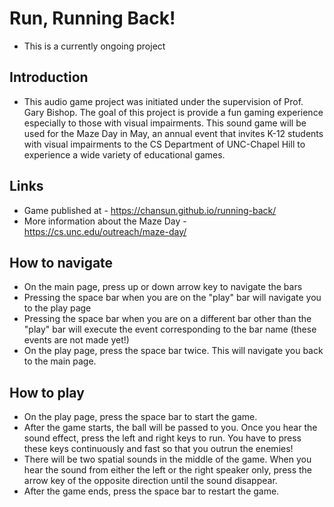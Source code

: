# Run, Running Back!
  * This is a currently ongoing project

## Introduction
  * This audio game project was initiated under the supervision of Prof. Gary Bishop. The goal of this project is provide a fun gaming experience especially to those with visual impairments. This sound game will be used for the Maze Day in May, an annual event that invites K-12 students with visual impairments to the CS Department of UNC-Chapel Hill to experience a wide variety of educational games.

## Links
  * Game published at - https://chansun.github.io/running-back/
  * More information about the Maze Day - https://cs.unc.edu/outreach/maze-day/

## How to navigate
  * On the main page, press up or down arrow key to navigate the bars
  * Pressing the space bar when you are on the "play" bar will navigate you to the play page
  * Pressing the space bar when you are on a different bar other than the "play" bar will execute the event corresponding to the bar name (these events are not made yet!)
  * On the play page, press the space bar twice. This will navigate you back to the main page.

## How to play
  * On the play page, press the space bar to start the game.
  * After the game starts, the ball will be passed to you. Once you hear the sound effect, press the left and right keys to run. You have to press these keys continuously and fast so that you outrun the enemies!
  * There will be two spatial sounds in the middle of the game. When you hear the sound from either the left or the right speaker only, press the arrow key of the opposite direction until the sound disappear.
  * After the game ends, press the space bar to restart the game.
